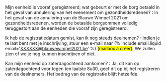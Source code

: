 Mijn eenheid is vooraf geregistreerd; wat gebeurt er met de borg betaald in het geval van annulering van het evenement om gezondheidsredenen?
: In het geval van de annulering van de Blauwe Wimpel 2021 om gezondheidsredenen,
  worden de betaalde borgsommen volledig teruggestort aan de eenheden die vooraf zijn geregistreerd.

Ik heb de registratiedatum gemist, kan ik nog steeds deelnemen?
: Indien je te laat bent met je inschrijving, stuur een e-mail naar {% include email.liquid email='XXXXXX@blauwewimpel2021.be' %} <mark>(mailbox à créer)</mark>.
  We zullen zien of we je nog kunnen inschrijven of niet.

Kan mijn eenheid op zaterdagochtend aankomen?
: Ja, dit kan op zaterdagochtend voor tegen ten laatste 8u30, geef dit op bij het registreren van de deelnemers.
  Het bedrag van de registratie blijft hetzelfde.

